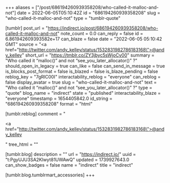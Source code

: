 +++
aliases = ["/post/686194260939358208/who-called-it-malloc-and-not"]
date = 2022-06-05T05:10:42Z
id = "686194260939358208"
slug = "who-called-it-malloc-and-not"
type = "tumblr-quote"

[tumblr]
post_url = "https://indirect.io/post/686194260939358208/who-called-it-malloc-and-not"
note_count = 0.0
can_reply = false
id = 6.861942609393582e+17
can_blaze = false
date = "2022-06-05 05:10:42 GMT"
source = "<a href=\"http://twitter.com/andy_kelley/status/1532831982786183168\">@andy_kelley</a>"
short_url = "https://tmblr.co/ZY3jbyc5sWjoCy00"
summary = "Who called it “malloc()” and not “see_you_later_allocator()” ?"
should_open_in_legacy = true
can_like = false
can_send_in_message = true
is_blocks_post_format = false
is_blazed = false
is_blaze_pending = false
reblog_key = "7gRlC00I"
interactability_reblog = "everyone"
can_reblog = false
display_avatar = true
slug = "who-called-it-malloc-and-not"
text = "Who called it &ldquo;malloc()&rdquo; and not &ldquo;see_you_later_allocator()&rdquo; ?"
type = "quote"
blog_name = "indirect"
state = "published"
interactability_blaze = "everyone"
timestamp = 1654405842.0
id_string = "686194260939358208"
format = "html"

[tumblr.reblog]
comment = "<p><a href=\"http://twitter.com/andy_kelley/status/1532831982786183168\">@andy_kelley</a></p>"
tree_html = ""

[tumblr.blog]
description = ""
url = "https://indirect.io/"
uuid = "t:PgyUJU3SA2Klwyt81UWAwQ"
updated = 1739927643.0
can_show_badges = false
name = "indirect"
title = "indirect"

[tumblr.blog.tumblrmart_accessories]
+++
